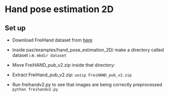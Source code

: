 # Hand pose estimation 2D


## Set up

* Download FreiHand dataset from [here](https://lmb.informatik.uni-freiburg.de/resources/datasets/FreihandDataset.en.html)

* Inside paz/examples/hand_pose_estimation_2D/ make a directory called dataset i.e.
    ``mkdir dataset``

* Move FreiHAND_pub_v2.zip inside that directory:

* Extract FreiHand_pub_v2.zip:
    ``unzip FreiHAND_pub_v2.zip``

* Run freihandv2.py to see that images are being correctly preprocessed
    ``python freihandv2.py``
